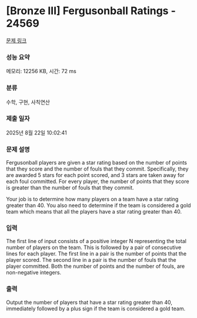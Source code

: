 # [Bronze III] Fergusonball Ratings - 24569 

[문제 링크](https://www.acmicpc.net/problem/24569) 

### 성능 요약

메모리: 12256 KB, 시간: 72 ms

### 분류

수학, 구현, 사칙연산

### 제출 일자

2025년 8월 22일 10:02:41

### 문제 설명

<p>Fergusonball players are given a star rating based on the number of points that they score and the number of fouls that they commit. Specifically, they are awarded 5 stars for each point scored, and 3 stars are taken away for each foul committed. For every player, the number of points that they score is greater than the number of fouls that they commit.</p>

<p>Your job is to determine how many players on a team have a star rating greater than 40. You also need to determine if the team is considered a gold team which means that all the players have a star rating greater than 40.</p>

### 입력 

 <p>The first line of input consists of a positive integer N representing the total number of players on the team. This is followed by a pair of consecutive lines for each player. The first line in a pair is the number of points that the player scored. The second line in a pair is the number of fouls that the player committed. Both the number of points and the number of fouls, are non-negative integers.</p>

### 출력 

 <p>Output the number of players that have a star rating greater than 40, immediately followed by a plus sign if the team is considered a gold team.</p>

